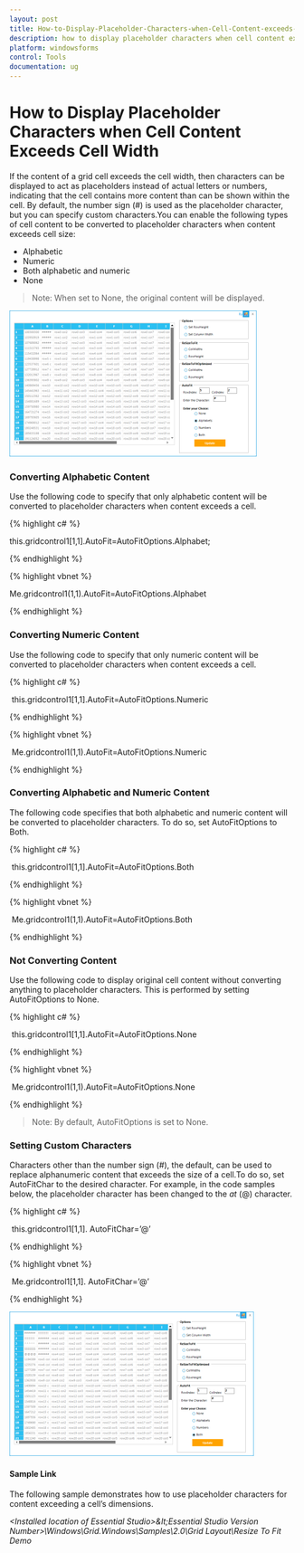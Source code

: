 ```yaml
---
layout: post
title: How-to-Display-Placeholder-Characters-when-Cell-Content-exceeds-cell-width
description: how to display placeholder characters when cell content exceeds cell width
platform: windowsforms
control: Tools
documentation: ug
---
```


# How to Display Placeholder Characters when Cell Content Exceeds Cell Width

If the content of a grid cell exceeds the cell width, then characters can be displayed to act as placeholders instead of actual letters or numbers, indicating that the cell contains more content than can be shown within the cell. By default, the number sign (#) is used as the placeholder character, but you can specify custom characters.You can enable the following types of cell content to be converted to placeholder characters when content exceeds cell size:

* Alphabetic
* Numeric
* Both alphabetic and numeric
* None
> Note: When set to None, the original content will be displayed.

![](How-to-Display-Placeholder-Characters-when-Cell-Co_images/How-to-Display-Placeholder-Characters-when-Cell-Co_img2.png)



### Converting Alphabetic Content

Use the following code to specify that only alphabetic content will be converted to placeholder characters when content exceeds a cell.

{% highlight c# %}

this.gridcontrol1[1,1].AutoFit=AutoFitOptions.Alphabet;


{% endhighlight %}

{% highlight vbnet %}

Me.gridcontrol1(1,1).AutoFit=AutoFitOptions.Alphabet


{% endhighlight %}

### Converting Numeric Content

Use the following code to specify that only numeric content will be converted to placeholder characters when content exceeds a cell.

{% highlight c# %}

 this.gridcontrol1[1,1].AutoFit=AutoFitOptions.Numeric



{% endhighlight %}


{% highlight vbnet %}

 Me.gridcontrol1(1,1).AutoFit=AutoFitOptions.Numeric


{% endhighlight %}

### Converting Alphabetic and Numeric Content

The following code specifies that both alphabetic and numeric content will be converted to placeholder characters. To do so, set AutoFitOptions to Both.

{% highlight c# %}

 this.gridcontrol1[1,1].AutoFit=AutoFitOptions.Both


{% endhighlight %}



{% highlight vbnet %}

 Me.gridcontrol1(1,1).AutoFit=AutoFitOptions.Both



{% endhighlight %}


### Not Converting Content

Use the following code to display original cell content without converting anything to placeholder characters. This is performed by setting AutoFitOptions to None.

{% highlight c# %}

 this.gridcontrol1[1,1].AutoFit=AutoFitOptions.None


{% endhighlight %}



{% highlight vbnet %}

 Me.gridcontrol1(1,1).AutoFit=AutoFitOptions.None


{% endhighlight %}

> Note: By default, AutoFitOptions is set to None.


### Setting Custom Characters

Characters other than the number sign (#), the default, can be used to replace alphanumeric content that exceeds the size of a cell.To do so, set AutoFitChar to the desired character. For example, in the code samples below, the placeholder character has been changed to the _at_ (@) character.

{% highlight c# %}

 this.gridcontrol1[1,1]. AutoFitChar=’@’



{% endhighlight %}


{% highlight vbnet %}

 Me.gridcontrol1[1,1]. AutoFitChar=’@’


{% endhighlight %}

![](How-to-Display-Placeholder-Characters-when-Cell-Co_images/How-to-Display-Placeholder-Characters-when-Cell-Co_img4.png)



#### Sample Link

The following sample demonstrates how to use placeholder characters for content exceeding a cell’s dimensions.

_&lt;Installed location of Essential Studio&gt;\&lt;Essential Studio Version Number&gt;\Windows\Grid.Windows\Samples\2.0\Grid Layout\Resize To Fit Demo_

